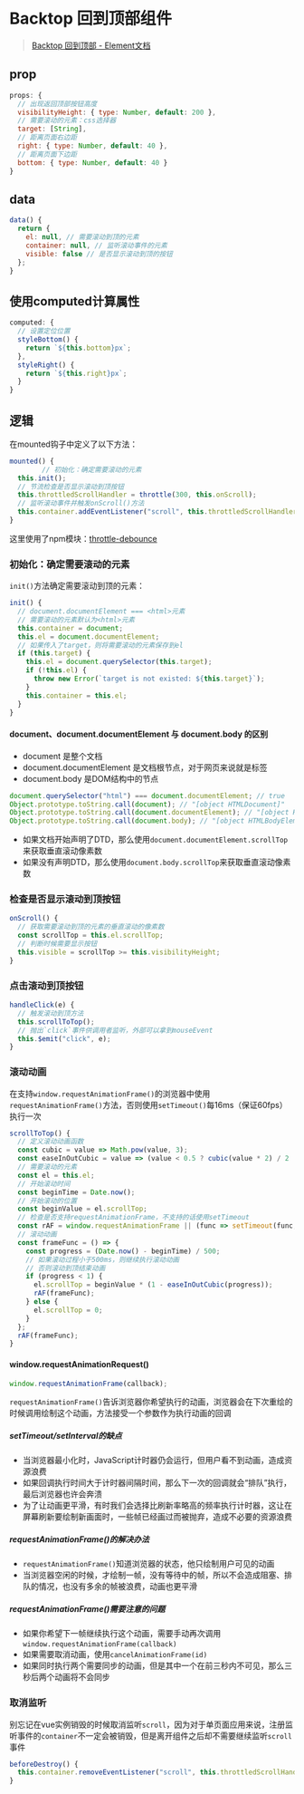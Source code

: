 # Backtop 回到顶部组件

> [Backtop 回到顶部 - Element文档](https://element.eleme.io/#/zh-CN/component/backtop)

## prop

```js
props: {
  // 出现返回顶部按钮高度
  visibilityHeight: { type: Number, default: 200 },
  // 需要滚动的元素：css选择器
  target: [String],
  // 距离页面右边距
  right: { type: Number, default: 40 },
  // 距离页面下边距
  bottom: { type: Number, default: 40 }
}
```

## data

```js
data() {
  return {
    el: null, // 需要滚动到顶的元素
    container: null, // 监听滚动事件的元素
    visible: false // 是否显示滚动到顶的按钮
  };
}
```

## 使用computed计算属性

```js
computed: {
  // 设置定位位置
  styleBottom() {
    return `${this.bottom}px`;
  },
  styleRight() {
    return `${this.right}px`;
  }
}
```

## 逻辑

在mounted钩子中定义了以下方法：

```js
mounted() {
		// 初始化：确定需要滚动的元素
  this.init();
  // 节流检查是否显示滚动到顶按钮
  this.throttledScrollHandler = throttle(300, this.onScroll);
  // 监听滚动事件并触发onScroll()方法
  this.container.addEventListener("scroll", this.throttledScrollHandler);
}
```

这里使用了npm模块：[throttle-debounce](https://www.npmjs.com/package/throttle-debounce)

### 初始化：确定需要滚动的元素

`init()`方法确定需要滚动到顶的元素：

```js
init() {
  // document.documentElement === <html>元素
  // 需要滚动的元素默认为<html>元素
  this.container = document;
  this.el = document.documentElement;
  // 如果传入了target，则将需要滚动的元素保存到el
  if (this.target) {
    this.el = document.querySelector(this.target);
    if (!this.el) {
      throw new Error(`target is not existed: ${this.target}`);
    }
    this.container = this.el;
  }
}
```

#### document、document.documentElement 与 document.body 的区别

- document 是整个文档
- document.documentElement 是文档根节点，对于网页来说就是<html>标签
- document.body 是DOM结构中的<body>节点

```js
document.querySelector("html") === document.documentElement; // true
Object.prototype.toString.call(document); // "[object HTMLDocument]"
Object.prototype.toString.call(document.documentElement); // "[object HTMLHtmlElement]"
Object.prototype.toString.call(document.body); // "[object HTMLBodyElement]"
```

- 如果文档开始声明了DTD，那么使用`document.documentElement.scrollTop`来获取垂直滚动像素数
- 如果没有声明DTD，那么使用`document.body.scrollTop`来获取垂直滚动像素数

### 检查是否显示滚动到顶按钮

```js
onScroll() {
  // 获取需要滚动到顶的元素的垂直滚动的像素数
  const scrollTop = this.el.scrollTop;
  // 判断时候需要显示按钮
  this.visible = scrollTop >= this.visibilityHeight;
}
```

### 点击滚动到顶按钮

```js
handleClick(e) {
  // 触发滚动到顶方法
  this.scrollToTop();
  // 抛出`click`事件供调用者监听，外部可以拿到mouseEvent
  this.$emit("click", e);
}
```

### 滚动动画

在支持`window.requestAnimationFrame()`的浏览器中使用`requestAnimationFrame()`方法，否则使用`setTimeout()`每16ms（保证60fps）执行一次

```js
scrollToTop() {
  // 定义滚动动画函数
  const cubic = value => Math.pow(value, 3);
  const easeInOutCubic = value => (value < 0.5 ? cubic(value * 2) / 2 : 1 - cubic((1 - value) * 2) / 2);
  // 需要滚动的元素
  const el = this.el;
  // 开始滚动时间
  const beginTime = Date.now();
  // 开始滚动的位置
  const beginValue = el.scrollTop;
  // 检查是否支持requestAnimationFrame，不支持的话使用setTimeout
  const rAF = window.requestAnimationFrame || (func => setTimeout(func, 16));
  // 滚动动画
  const frameFunc = () => {
    const progress = (Date.now() - beginTime) / 500;
    // 如果滚动过程小于500ms，则继续执行滚动动画
    // 否则滚动到顶结束动画
    if (progress < 1) {
      el.scrollTop = beginValue * (1 - easeInOutCubic(progress));
      rAF(frameFunc);
    } else {
      el.scrollTop = 0;
    }
  };
  rAF(frameFunc);
}
```

#### window.requestAnimationRequest()

```js
window.requestAnimationFrame(callback);
```

`requestAnimationFrame()`告诉浏览器你希望执行的动画，浏览器会在下次重绘的时候调用绘制这个动画，方法接受一个参数作为执行动画的回调

##### setTimeout/setInterval的缺点

- 当浏览器最小化时，JavaScript计时器仍会运行，但用户看不到动画，造成资源浪费
- 如果回调执行时间大于计时器间隔时间，那么下一次的回调就会“排队”执行，最后浏览器也许会奔溃
- 为了让动画更平滑，有时我们会选择比刷新率略高的频率执行计时器，这让在屏幕刷新要绘制新画面时，一些帧已经画过而被抛弃，造成不必要的资源浪费

##### requestAnimationFrame()的解决办法

- `requestAnimationFrame()`知道浏览器的状态，他只绘制用户可见的动画
- 当浏览器空闲的时候，才绘制一帧，没有等待中的帧，所以不会造成阻塞、排队的情况，也没有多余的帧被浪费，动画也更平滑

##### requestAnimationFrame()需要注意的问题

- 如果你希望下一帧继续执行这个动画，需要手动再次调用`window.requestAnimationFrame(callback)`
- 如果需要取消动画，使用`cancelAnimationFrame(id)`
- 如果同时执行两个需要同步的动画，但是其中一个在前三秒内不可见，那么三秒后两个动画将不会同步

### 取消监听

别忘记在vue实例销毁的时候取消监听`scroll`，因为对于单页面应用来说，注册监听事件的`container`不一定会被销毁，但是离开组件之后却不需要继续监听`scroll`事件

```js
beforeDestroy() {
  this.container.removeEventListener("scroll", this.throttledScrollHandler);
}
```